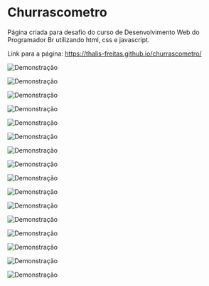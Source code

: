 # Churrascometro
Página criada para desafio do curso de Desenvolvimento Web do Programador Br utilizando html, css e javascript.

Link para a página: https://thalis-freitas.github.io/churrascometro/

![Demonstração](https://github.com/Thalis-Freitas/churrascometro/blob/06b9c3aa5b9a12ec4b563968565b04dac4e4b8f5/demonstracao/imagem%20(3).png)

![Demonstração](https://github.com/Thalis-Freitas/churrascometro/blob/06b9c3aa5b9a12ec4b563968565b04dac4e4b8f5/demonstracao/imagem%20(4).png)

![Demonstração](https://github.com/Thalis-Freitas/churrascometro/blob/06b9c3aa5b9a12ec4b563968565b04dac4e4b8f5/demonstracao/imagem%20(5).png)

![Demonstração](https://github.com/Thalis-Freitas/churrascometro/blob/06b9c3aa5b9a12ec4b563968565b04dac4e4b8f5/demonstracao/imagem%20(6).png)

![Demonstração](https://github.com/Thalis-Freitas/churrascometro/blob/06b9c3aa5b9a12ec4b563968565b04dac4e4b8f5/demonstracao/imagem%20(7).png)

![Demonstração](https://github.com/Thalis-Freitas/churrascometro/blob/06b9c3aa5b9a12ec4b563968565b04dac4e4b8f5/demonstracao/imagem%20(8).png)

![Demonstração](https://github.com/Thalis-Freitas/churrascometro/blob/06b9c3aa5b9a12ec4b563968565b04dac4e4b8f5/demonstracao/imagem%20(9).png)

![Demonstração](https://github.com/Thalis-Freitas/churrascometro/blob/06b9c3aa5b9a12ec4b563968565b04dac4e4b8f5/demonstracao/imagem%20(10).png)

![Demonstração](https://github.com/Thalis-Freitas/churrascometro/blob/06b9c3aa5b9a12ec4b563968565b04dac4e4b8f5/demonstracao/imagem%20(11).png)

![Demonstração](https://github.com/Thalis-Freitas/churrascometro/blob/06b9c3aa5b9a12ec4b563968565b04dac4e4b8f5/demonstracao/imagem%20(12).png)

![Demonstração](https://github.com/Thalis-Freitas/churrascometro/blob/06b9c3aa5b9a12ec4b563968565b04dac4e4b8f5/demonstracao/imagem%20(13).png)

![Demonstração](https://github.com/Thalis-Freitas/churrascometro/blob/06b9c3aa5b9a12ec4b563968565b04dac4e4b8f5/demonstracao/imagem%20(14).png)

![Demonstração](https://github.com/Thalis-Freitas/churrascometro/blob/06b9c3aa5b9a12ec4b563968565b04dac4e4b8f5/demonstracao/imagem%20(15).png)

![Demonstração](https://github.com/Thalis-Freitas/churrascometro/blob/06b9c3aa5b9a12ec4b563968565b04dac4e4b8f5/demonstracao/imagem%20(16).png)

![Demonstração](https://github.com/Thalis-Freitas/churrascometro/blob/06b9c3aa5b9a12ec4b563968565b04dac4e4b8f5/demonstracao/imagem%20(17).png)

![Demonstração](https://github.com/Thalis-Freitas/churrascometro/blob/06b9c3aa5b9a12ec4b563968565b04dac4e4b8f5/demonstracao/imagem%20(18).png)


